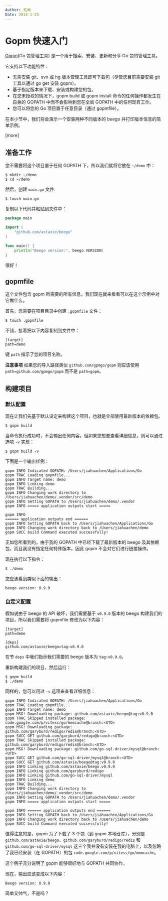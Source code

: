 ```yaml
---
Author: 无闻
Date: 2014-1-25
---
```


# Gopm 快速入门

[Gopm](https://github.com/gpmgo/gopm)(Go 包管理工具) 是一个用于搜索、安装、更新和分享 Go 包的管理工具。

它支持以下功能特性：

- 无需安装 git、svn 或 hg 版本管理工具即可下载包（尽管您目前需要安装 git 工具以通过 go get 安装 gopm）。
- 基于指定版本来下载、安装或构建您的包。
- 在您未授权的情况下，gopm build 或 gopm install 命令的任何操作都发生在自身的 GOPATH 中而不会影响到您在全局 GOPATH 中的任何现有工作。
- 您可以将您的 Go 项目置于任意目录（通过 gopmfile）。

在本小节中，我们将会演示一个安装两种不同版本的 beego 并打印版本信息的简单示例。

[more]
## 准备工作

您不需要将这个项目置于任何 GOPATH 下，所以我们就将它放在  `~/demo` 中：

	$ mkdir ~/demo
	$ cd ~/demo
	
然后，创建 `main.go` 文件:

	$ touch main.go
	
复制以下代码并粘贴到文件中：

```go
package main

import (
	"github.com/astaxie/beego"
)

func main() {
	println("Beego version:", beego.VERSION)
}
```

很好！

## gopmfile

这个文件包含 gopm 所需要的所有信息，我们现在就来看看可以在这个示例中对它做什么。

首先，您需要在项目目录中创建 `.gopmfile` 文件：

	$ touch .gopmfile
	
不错，接着把以下内容复制到文件中：

	[target]
	path=demo
	
键 `path` 指示了您的项目名称。

**注意事项** 如果您的导入路径类似 `github.com/gpmgo/gopm` 则应该使用 `path=github.com/gpmgo/gopm` 而不是 `path=gopm`。

## 构建项目

### 默认配置

现在让我们先基于默认设定来构建这个项目，也就是全部使用最新版本的依赖包。

	$ gopm build
	
当命令执行成功时，不会输出任何内容。但如果您想要查看详细信息，则可以通过选项 `-v` 实现：

	$ gopm build -v
	
下面是一个输出样例：

	gopm INFO Indicated GOPATH: /Users/jiahuachen/Applications/Go
	gopm TRAC Loading gopmfile...
	gopm INFO Target name: demo
	gopm INFO Linking demo
	gopm TRAC Building...
	gopm INFO Changing work directory to /Users/jiahuachen/demo/.vendor/src/demo
	gopm INFO Setting GOPATH to /Users/jiahuachen/demo/.vendor
	gopm INFO ===== application outputs start =====
	
	gopm INFO
	====== application outputs end ======
	gopm INFO Setting GOPATH back to /Users/jiahuachen/Applications/Go
	gopm INFO Changing work directory back to /Users/jiahuachen/demo
	gopm SUCC build Command executed successfully!
	
正如您所看到的，由于我的 GOPATH 中已经下载了最新版本的 beego 及其依赖包，而且我没有指定任何特殊版本，因此 gopm 不会对它们进行链接操作。

现在执行以下指令：

	$ ./demo
	
您应该看到类似下面的输出：

	beego version: 0.9.9
	
### 自定义配置

假如说由于 beego 的 API 破坏，我们需要基于 `v0.9.0` 版本的 beego 构建我们的项目，所以我们需要将 gopmfile 修改为以下内容：

	[target]
	path=demo
	
	[deps]
	github.com/astaxie/beego=tag:v0.9.0
	
在节 `deps` 中我们指示我们需要的 beego 版本为 `tag:v0.9.0`。

重新构建我们的项目，然后运行：

	$ gopm build
	$ ./demo
	
同样的，您可以用过 `-v` 选项来查看详细信息：

	gopm INFO Indicated GOPATH: /Users/jiahuachen/Applications/Go
	gopm TRAC Loading gopmfile...
	gopm INFO Target name: demo
	gopm MSG! Downloading package: github.com/astaxie/beego@tag:v0.9.0
	gopm TRAC Skipped installed package: code.google.com/p/vitess/go/memcache@branch:<UTD>
	gopm MSG! Downloading package: github.com/garyburd/redigo/redis@branch:<UTD>
	gopm SUCC GET github.com/garyburd/redigo@branch:<UTD>
	gopm TRAC Skipped installed package: github.com/garyburd/redigo/redis@branch:<UTD>
	gopm MSG! Downloading package: github.com/go-sql-driver/mysql@branch:<UTD>
	gopm SUCC GET github.com/go-sql-driver/mysql@branch:<UTD>
	gopm SUCC GET github.com/astaxie/beego@tag:v0.9.0
	gopm INFO Linking github.com/astaxie/beego.v0.9.0
	gopm INFO Linking github.com/garyburd/redigo
	gopm INFO Linking github.com/go-sql-driver/mysql
	gopm INFO Linking demo
	gopm TRAC Building...
	gopm INFO Changing work directory to /Users/jiahuachen/demo/.vendor/src/demo
	gopm INFO Setting GOPATH to /Users/jiahuachen/demo/.vendor
	gopm INFO ===== application outputs start =====
	
	gopm INFO ====== application outputs end ======
	gopm INFO Setting GOPATH back to /Users/jiahuachen/Applications/Go
	gopm INFO Changing work directory back to /Users/jiahuachen/demo
	gopm SUCC build Command executed successfully!
	
值得注意的是，gopm 为了下载了 3 个包（到 gopm 本地仓库），分别是 `github.com/astaxie/beego`、`github.com/garyburd/redigo/redis` 和 `github.com/go-sql-driver/mysql` 这三个我并没有安装在我的电脑上，以及忽略了我已经安装（在 GOPATH）的包 `code.google.com/p/vitess/go/memcache`。

这个例子充分说明了 gopm 能够很好地与 GOPATH 共同协作。

现在，输出应该变成以下内容：

	Beego version: 0.9.0
	
简单又帅气，不是吗？